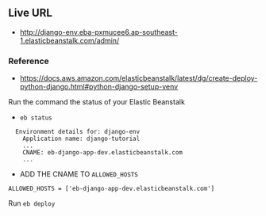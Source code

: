 ## Live URL

- http://django-env.eba-pxmucee6.ap-southeast-1.elasticbeanstalk.com/admin/

### Reference

- https://docs.aws.amazon.com/elasticbeanstalk/latest/dg/create-deploy-python-django.html#python-django-setup-venv

Run the command the status of your Elastic Beanstalk

- `eb status`

```
  Environment details for: django-env
    Application name: django-tutorial
    ...
    CNAME: eb-django-app-dev.elasticbeanstalk.com
    ...
```

- ADD THE CNAME TO `ALLOWED_HOSTS`

```
ALLOWED_HOSTS = ['eb-django-app-dev.elasticbeanstalk.com']
```

Run `eb deploy`
